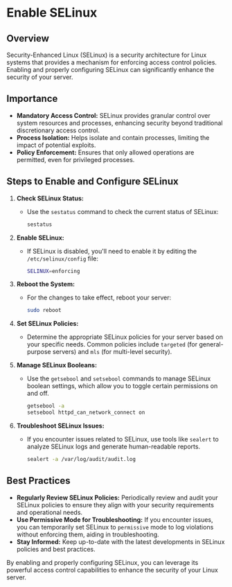 # Enable SELinux

## Overview

Security-Enhanced Linux (SELinux) is a security architecture for Linux systems that provides a mechanism for enforcing access control policies. Enabling and properly configuring SELinux can significantly enhance the security of your server.

## Importance

- **Mandatory Access Control:** SELinux provides granular control over system resources and processes, enhancing security beyond traditional discretionary access control.
- **Process Isolation:** Helps isolate and contain processes, limiting the impact of potential exploits.
- **Policy Enforcement:** Ensures that only allowed operations are permitted, even for privileged processes.

## Steps to Enable and Configure SELinux

1. **Check SELinux Status:**
   - Use the `sestatus` command to check the current status of SELinux:

     ```bash
     sestatus
     ```

2. **Enable SELinux:**
   - If SELinux is disabled, you'll need to enable it by editing the `/etc/selinux/config` file:

     ```bash
     SELINUX=enforcing
     ```

3. **Reboot the System:**
   - For the changes to take effect, reboot your server:

     ```bash
     sudo reboot
     ```

4. **Set SELinux Policies:**
   - Determine the appropriate SELinux policies for your server based on your specific needs. Common policies include `targeted` (for general-purpose servers) and `mls` (for multi-level security).

5. **Manage SELinux Booleans:**
   - Use the `getsebool` and `setsebool` commands to manage SELinux boolean settings, which allow you to toggle certain permissions on and off.

     ```bash
     getsebool -a
     setsebool httpd_can_network_connect on
     ```

6. **Troubleshoot SELinux Issues:**
   - If you encounter issues related to SELinux, use tools like `sealert` to analyze SELinux logs and generate human-readable reports.

     ```bash
     sealert -a /var/log/audit/audit.log
     ```

## Best Practices

- **Regularly Review SELinux Policies:** Periodically review and audit your SELinux policies to ensure they align with your security requirements and operational needs.
- **Use Permissive Mode for Troubleshooting:** If you encounter issues, you can temporarily set SELinux to `permissive` mode to log violations without enforcing them, aiding in troubleshooting.
- **Stay Informed:** Keep up-to-date with the latest developments in SELinux policies and best practices.

By enabling and properly configuring SELinux, you can leverage its powerful access control capabilities to enhance the security of your Linux server.
